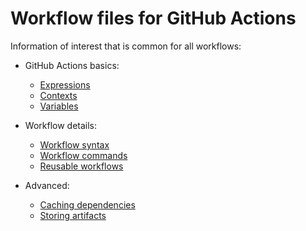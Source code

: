 # Workflow files for GitHub Actions

Information of interest that is common for all workflows:

* GitHub Actions basics:

  - [Expressions](https://docs.github.com/en/actions/learn-github-actions/expressions)
  - [Contexts](https://docs.github.com/en/actions/learn-github-actions/contexts)
  - [Variables](https://docs.github.com/en/actions/learn-github-actions/variables)

* Workflow details:

  - [Workflow syntax](https://docs.github.com/en/actions/using-workflows/workflow-syntax-for-github-actions)
  - [Workflow commands](https://docs.github.com/en/actions/using-workflows/workflow-commands-for-github-actions)
  - [Reusable workflows](https://docs.github.com/en/actions/using-workflows/reusing-workflows)

* Advanced:

  - [Caching dependencies](https://docs.github.com/en/actions/using-workflows/caching-dependencies-to-speed-up-workflows)
  - [Storing artifacts](https://docs.github.com/en/actions/using-workflows/storing-workflow-data-as-artifacts)
